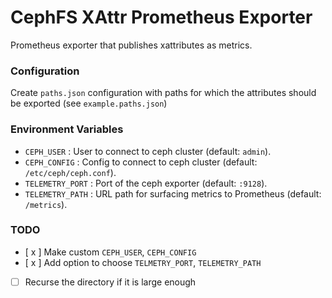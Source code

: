 # CephFS XAttr Prometheus Exporter
Prometheus exporter that publishes xattributes as metrics.

### Configuration

Create `paths.json` configuration with paths for which the attributes should be exported (see `example.paths.json`)

### Environment Variables
- `CEPH_USER` : User to connect to ceph cluster (default: `admin`).
- `CEPH_CONFIG` : Config to connect to ceph cluster (default: `/etc/ceph/ceph.conf`).
- `TELEMETRY_PORT` : Port of the ceph exporter (default: `:9128`).
- `TELEMETRY_PATH` : URL path for surfacing metrics to Prometheus (default: `/metrics`).


### TODO
- [ x ] Make custom `CEPH_USER`, `CEPH_CONFIG`
- [ x ] Add option to choose `TELMETRY_PORT`, `TELEMETRY_PATH`
- [ ] Recurse the directory if it is large enough
